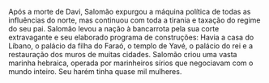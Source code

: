 ﻿Após a morte de Davi, Salomão expurgou a máquina política de todas as influências do norte, mas continuou com toda a tirania e taxação do regime do seu pai. Salomão levou a nação à bancarrota pela sua corte extravagante e seu elaborado programa de construções: Havia a casa do Líbano, o palácio da filha do Faraó, o templo de Yavé, o palácio do rei e a restauração dos muros de muitas cidades. Salomão criou uma vasta marinha hebraica, operada por marinheiros sírios que negociavam com o mundo inteiro. Seu harém tinha quase mil mulheres.